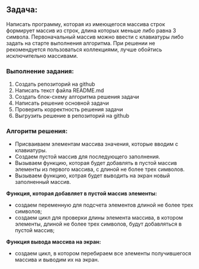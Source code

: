 ## **Задача:**
Написать программу, которая из имеющегося массива строк формирует массив из строк, длина которых меньше либо равна 3 символа. Первоначальный массив можно ввести с клавиатуры либо задать на старте выполнения алгоритма. При решении не рекомендуется пользоваться коллекциями, лучше обойтись исключительно массивами.

 ### **Выполнение задания:**
 1. Создать репозиторий на github
 2. Написать текст файла README.md
 3. Создать блок-схему алгоритма решения задачи
 4. Написать решение основной задачи
 5. Проверить корректность решения задачи
 6. Выгрузить решение в репозиторий на github

 ### **Алгоритм решения:**
 * Присваиваем элементам массива значения, которые вводим с клавиатуры.
 * Создаем пустой массив для последующего заполнения.
 * Вызываем функцию, которая будет добавлять в пустой массив элементы из первого массива, с длиной не более трех символов.
 * Вызываем функцию, котрая будет выводить на экран новый заполненный массив.

 **Функция, которая добавляет в пустой массив элементы:**

* создаем переменную для подсчета элементов длиной не более трех символов;
* создаем цикл для проверки длины элемента массива, в котором элементы, длиной не более трех символов, будут добавляться в пустой массив;

**Функция вывода массива на экран:**

* создаем цикл, в котором перебираем все элементы получившегося массива и выводим их на экран.
